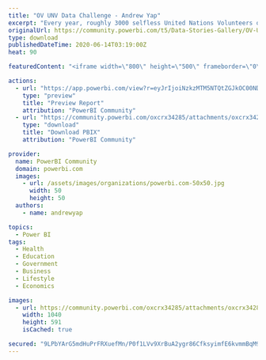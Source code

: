 ```yaml
---
title: "OV UNV Data Challenge - Andrew Yap"
excerpt: "Every year, roughly 3000 selfless United Nations Volunteers offer their time and expertise to make the world a better place. On behalf of United"
originalUrl: https://community.powerbi.com/t5/Data-Stories-Gallery/OV-UNV-Data-Challenge-Andrew-Yap/m-p/1157632
type: download
publishedDateTime: 2020-06-14T03:19:00Z
heat: 90

featuredContent: "<iframe width=\"800\" height=\"500\" frameborder=\"0\" src=\"https://app.powerbi.com/view?r=eyJrIjoiNzkzMTM5NTQtZGJkOC00NDZmLWI4YTYtZjFjMzA1YmMxNTNkIiwidCI6IjA2ODQ3YTc5LTUwYjUtNDM2MC1iYjhlLTYzNTc1M2Y4MzEyOSIsImMiOjEwfQ%3D%3D\"></iframe>"

actions:
  - url: "https://app.powerbi.com/view?r=eyJrIjoiNzkzMTM5NTQtZGJkOC00NDZmLWI4YTYtZjFjMzA1YmMxNTNkIiwidCI6IjA2ODQ3YTc5LTUwYjUtNDM2MC1iYjhlLTYzNTc1M2Y4MzEyOSIsImMiOjEwfQ%3D%3D"
    type: "preview"
    title: "Preview Report"
    attribution: "PowerBI Community"
  - url: "https://community.powerbi.com/oxcrx34285/attachments/oxcrx34285/DataStoriesGallery/4098/4/OV_UNV_Data_Challenge-Andrew_Yap.pbix"
    type: "download"
    title: "Download PBIX"
    attribution: "PowerBI Community"

provider:
  name: PowerBI Community
  domain: powerbi.com
  images:
    - url: /assets/images/organizations/powerbi.com-50x50.jpg
      width: 50
      height: 50
  authors:
    - name: andrewyap

topics:
  - Power BI
tags:
  - Health
  - Education
  - Government
  - Business
  - Lifestyle
  - Economics

images:
  - url: https://community.powerbi.com/oxcrx34285/attachments/oxcrx34285/DataStoriesGallery/4098/3/photo_2020-06-18%2013.59.24.png
    width: 1040
    height: 591
    isCached: true

secured: "9LPbYArG5mdHuPrFRXuefMn/P0f1LVv9XrBuA2ygr86CfksyimfE6kvmmBqM9EH8xcIbbCNMICAlStSxTRN3dreQ7kyZf86qzJYNaVw0q4Dq9b+SZhXnz8XPVxA/B+2vKzE+l2XUAGazpRrBXesXA93dpMWZFwPDdioKQNbb2iAsxKirgCdAHfGC9PQqf73nPrxEfDdS+LqqdheHqR2mWcG1/nMiV/1gzU/UWz+aAIYqX3eiEnXdhPf7n/OjHlvdpZBRu6k9S3PYTNvEImv0mBSNtRpHCuHKc6GhPtej04n0wP4/KALg3v7VNqZ/LggrpyDcAJ50636S7tpcp44PEKXPMXdCjn5bSFvl7kmVxpoqL5eNlt6zLyxRRqwa9qIYvs6ogK80RQDCCZffjs4zpaDjsaYff8tIjdXfmQPvLiQ=;zCf9t2V+yqiYAdZvnqG17A=="
---
```


